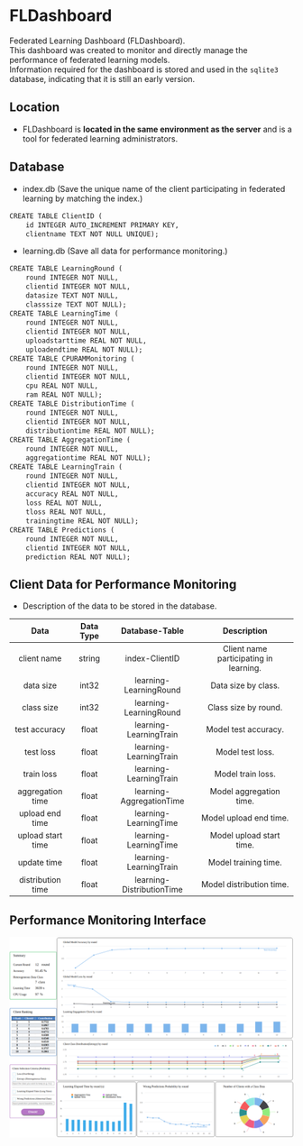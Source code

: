 # FLDashboard
Federated Learning Dashboard (FLDashboard). <br>
This dashboard was created to monitor and directly manage the performance of federated learning models. <br>
Information required for the dashboard is stored and used in the ```sqlite3``` database, indicating that it is still an early version. <br>

## Location
- FLDashboard is <b>located in the same environment as the server</b> and is a tool for federated learning administrators.

## Database
- index.db (Save the unique name of the client participating in federated learning by matching the index.)
```
CREATE TABLE ClientID (
    id INTEGER AUTO_INCREMENT PRIMARY KEY,
    clientname TEXT NOT NULL UNIQUE);
```
- learning.db (Save all data for performance monitoring.)
```
CREATE TABLE LearningRound (
    round INTEGER NOT NULL,
    clientid INTEGER NOT NULL,
    datasize TEXT NOT NULL,
    classsize TEXT NOT NULL);
CREATE TABLE LearningTime (
    round INTEGER NOT NULL,
    clientid INTEGER NOT NULL,
    uploadstarttime REAL NOT NULL,
    uploadendtime REAL NOT NULL);
CREATE TABLE CPURAMMonitoring (
    round INTEGER NOT NULL,
    clientid INTEGER NOT NULL,
    cpu REAL NOT NULL,
    ram REAL NOT NULL);
CREATE TABLE DistributionTime (
    round INTEGER NOT NULL,
    clientid INTEGER NOT NULL,
    distributiontime REAL NOT NULL);
CREATE TABLE AggregationTime (
    round INTEGER NOT NULL,
    aggregationtime REAL NOT NULL);
CREATE TABLE LearningTrain (
    round INTEGER NOT NULL,
    clientid INTEGER NOT NULL,
    accuracy REAL NOT NULL,
    loss REAL NOT NULL,
    tloss REAL NOT NULL,
    trainingtime REAL NOT NULL);
CREATE TABLE Predictions (
    round INTEGER NOT NULL,
    clientid INTEGER NOT NULL,
    prediction REAL NOT NULL);
```

## Client Data for Performance Monitoring
- Description of the data to be stored in the database.

|Data|Data Type|Database-Table|Description|
|:--:|:--:|:--:|:--:|
|client name|string|index-ClientID|Client name participating in learning.|
|data size|int32|learning-LearningRound|Data size by class.|
|class size|int32|learning-LearningRound|Class size by round.|
|test accuracy|float|learning-LearningTrain|Model test accuracy.|
|test loss|float|learning-LearningTrain|Model test loss.|
|train loss|float|learning-LearningTrain|Model train loss.|
|aggregation time|float|learning-AggregationTime|Model aggregation time.|
|upload end time|float|learning-LearningTime|Model upload end time.|
|upload start time|float|learning-LearningTime|Model upload start time.|
|update time|float|learning-LearningTrain|Model training time.|
|distribution time|float|learning-DistributionTime|Model distribution time.|

## Performance Monitoring Interface
![FLDashboard](img/FLDashboard.png)
